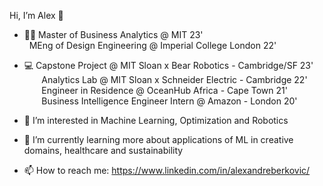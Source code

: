 Hi, I’m Alex 👋

- 👨‍🎓 Master of Business Analytics @ MIT 23' <br />
     &nbsp; MEng of Design Engineering @ Imperial College London 22'
     
- 💻 Capstone Project @ MIT Sloan x Bear Robotics - Cambridge/SF 23'  <br />
     &nbsp;&nbsp;&nbsp;&nbsp;&nbsp;&nbsp; Analytics Lab @ MIT Sloan x Schneider Electric - Cambridge 22'  <br />
     &nbsp;&nbsp;&nbsp;&nbsp;&nbsp;&nbsp; Engineer in Residence @ OceanHub Africa - Cape Town 21' <br />
     &nbsp;&nbsp;&nbsp;&nbsp;&nbsp;&nbsp; Business Intelligence Engineer Intern @ Amazon - London 20'

- 👀 I’m interested in Machine Learning, Optimization and Robotics

- 🌱 I’m currently learning more about applications of ML in creative domains, healthcare and sustainability

- 📫 How to reach me: https://www.linkedin.com/in/alexandreberkovic/

<!-- [![Top Langs](https://github-readme-stats.vercel.app/api/top-langs/?username=alexandreberkovic)](https://github.com/alexandreberkovic/github-readme-stats) -->

<!---
alexandreberkovic/alexandreberkovic is a ✨ special ✨ repository because its `README.md` (this file) appears on your GitHub profile.
You can click the Preview link to take a look at your changes.
--->
